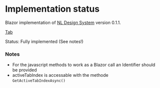 # Implementation status
Blazor implementation of [NL Design System](https://nl-design-system.gitlab.io/nl-design-system/index.html) version 0.1.1. 

[Tab](https://nl-design-system.gitlab.io/nl-design-system/componenten/tabs/index.html)

Status: Fully implemented (See notes!)

### Notes
- For the javascript methods to work as a Blazor call an Identifier should be provided
- activeTabIndex is accessable with the methode `GetActiveTabIndexAsync()`